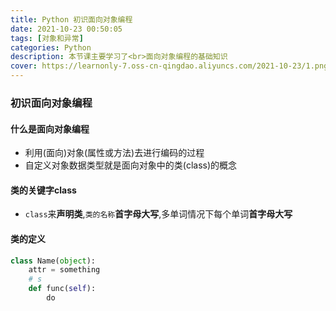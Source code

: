 ```yaml
---
title: Python 初识面向对象编程
date: 2021-10-23 00:50:05
tags: [对象和异常]
categories: Python
description: 本节课主要学习了<br>面向对象编程的基础知识
cover: https://learnonly-7.oss-cn-qingdao.aliyuncs.com/2021-10-23/1.png
---
```


### 初识面向对象编程

#### 什么是面向对象编程

- 利用(面向)对象(属性或方法)去进行编码的过程
- 自定义对象数据类型就是面向对象中的类(class)的概念

#### 类的关键字class

- `class`来**声明类**,`类的名称`**首字母大写**,多单词情况下每个单词**首字母大写**

#### 类的定义

```python
class Name(object):
	attr = something
	# s
    def func(self):
    	do
```

